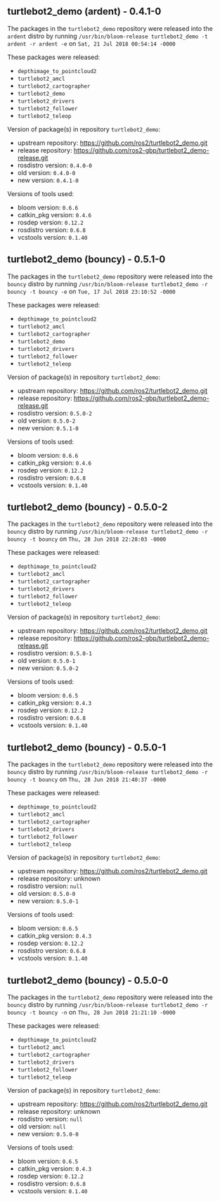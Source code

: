 ## turtlebot2_demo (ardent) - 0.4.1-0

The packages in the `turtlebot2_demo` repository were released into the `ardent` distro by running `/usr/bin/bloom-release turtlebot2_demo -t ardent -r ardent -e` on `Sat, 21 Jul 2018 00:54:14 -0000`

These packages were released:
- `depthimage_to_pointcloud2`
- `turtlebot2_amcl`
- `turtlebot2_cartographer`
- `turtlebot2_demo`
- `turtlebot2_drivers`
- `turtlebot2_follower`
- `turtlebot2_teleop`

Version of package(s) in repository `turtlebot2_demo`:

- upstream repository: https://github.com/ros2/turtlebot2_demo.git
- release repository: https://github.com/ros2-gbp/turtlebot2_demo-release.git
- rosdistro version: `0.4.0-0`
- old version: `0.4.0-0`
- new version: `0.4.1-0`

Versions of tools used:

- bloom version: `0.6.6`
- catkin_pkg version: `0.4.6`
- rosdep version: `0.12.2`
- rosdistro version: `0.6.8`
- vcstools version: `0.1.40`


## turtlebot2_demo (bouncy) - 0.5.1-0

The packages in the `turtlebot2_demo` repository were released into the `bouncy` distro by running `/usr/bin/bloom-release turtlebot2_demo -r bouncy -t bouncy -e` on `Tue, 17 Jul 2018 23:10:52 -0000`

These packages were released:
- `depthimage_to_pointcloud2`
- `turtlebot2_amcl`
- `turtlebot2_cartographer`
- `turtlebot2_demo`
- `turtlebot2_drivers`
- `turtlebot2_follower`
- `turtlebot2_teleop`

Version of package(s) in repository `turtlebot2_demo`:

- upstream repository: https://github.com/ros2/turtlebot2_demo.git
- release repository: https://github.com/ros2-gbp/turtlebot2_demo-release.git
- rosdistro version: `0.5.0-2`
- old version: `0.5.0-2`
- new version: `0.5.1-0`

Versions of tools used:

- bloom version: `0.6.6`
- catkin_pkg version: `0.4.6`
- rosdep version: `0.12.2`
- rosdistro version: `0.6.8`
- vcstools version: `0.1.40`


## turtlebot2_demo (bouncy) - 0.5.0-2

The packages in the `turtlebot2_demo` repository were released into the `bouncy` distro by running `/usr/bin/bloom-release turtlebot2_demo -r bouncy -t bouncy` on `Thu, 28 Jun 2018 22:28:03 -0000`

These packages were released:
- `depthimage_to_pointcloud2`
- `turtlebot2_amcl`
- `turtlebot2_cartographer`
- `turtlebot2_drivers`
- `turtlebot2_follower`
- `turtlebot2_teleop`

Version of package(s) in repository `turtlebot2_demo`:

- upstream repository: https://github.com/ros2/turtlebot2_demo.git
- release repository: https://github.com/ros2-gbp/turtlebot2_demo-release.git
- rosdistro version: `0.5.0-1`
- old version: `0.5.0-1`
- new version: `0.5.0-2`

Versions of tools used:

- bloom version: `0.6.5`
- catkin_pkg version: `0.4.3`
- rosdep version: `0.12.2`
- rosdistro version: `0.6.8`
- vcstools version: `0.1.40`


## turtlebot2_demo (bouncy) - 0.5.0-1

The packages in the `turtlebot2_demo` repository were released into the `bouncy` distro by running `/usr/bin/bloom-release turtlebot2_demo -r bouncy -t bouncy` on `Thu, 28 Jun 2018 21:40:37 -0000`

These packages were released:
- `depthimage_to_pointcloud2`
- `turtlebot2_amcl`
- `turtlebot2_cartographer`
- `turtlebot2_drivers`
- `turtlebot2_follower`
- `turtlebot2_teleop`

Version of package(s) in repository `turtlebot2_demo`:

- upstream repository: https://github.com/ros2/turtlebot2_demo.git
- release repository: unknown
- rosdistro version: `null`
- old version: `0.5.0-0`
- new version: `0.5.0-1`

Versions of tools used:

- bloom version: `0.6.5`
- catkin_pkg version: `0.4.3`
- rosdep version: `0.12.2`
- rosdistro version: `0.6.8`
- vcstools version: `0.1.40`


## turtlebot2_demo (bouncy) - 0.5.0-0

The packages in the `turtlebot2_demo` repository were released into the `bouncy` distro by running `/usr/bin/bloom-release turtlebot2_demo -r bouncy -t bouncy -n` on `Thu, 28 Jun 2018 21:21:10 -0000`

These packages were released:
- `depthimage_to_pointcloud2`
- `turtlebot2_amcl`
- `turtlebot2_cartographer`
- `turtlebot2_drivers`
- `turtlebot2_follower`
- `turtlebot2_teleop`

Version of package(s) in repository `turtlebot2_demo`:

- upstream repository: https://github.com/ros2/turtlebot2_demo.git
- release repository: unknown
- rosdistro version: `null`
- old version: `null`
- new version: `0.5.0-0`

Versions of tools used:

- bloom version: `0.6.5`
- catkin_pkg version: `0.4.3`
- rosdep version: `0.12.2`
- rosdistro version: `0.6.8`
- vcstools version: `0.1.40`


